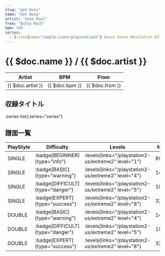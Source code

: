 ```yaml
---
slug: "get-busy"
name: "Get Busy"
artist: "Sean Paul"
from: "Dutty Rock"
bpm: 100
series:
  - [:icon{name="simple-icons:playstation2"} Dance Dance Revolution EXTREME 2 :icon{name="flag:us-4x3"}](/playstation2-us/extreme2)
---
```


# {{ $doc.name }} / {{ $doc.artist }}

|Artist|BPM|From|
|------|---|----|
|{{ $doc.artist }}|{{ $doc.bpm }}|{{ $doc.from }}|

## 収録タイトル

:series-list{:series="series"}

## 譜面一覧

|PlayStyle|Difficulty|Levels|Notes|Movie|
|---------|----------|------|-----|-----|
|SINGLE| :badge[BEGINNER]{type="info"}| :levels{links="/playstation2-us/extreme2" level="1"}|89/0||
|SINGLE| :badge[BASIC]{type="warning"}| :levels{links="/playstation2-us/extreme2" level="4"}|144/40||
|SINGLE| :badge[DIFFICULT]{type="danger"}| :levels{links="/playstation2-us/extreme2" level="5"}|189/42||
|SINGLE| :badge[EXPERT]{type="success"}| :levels{links="/playstation2-us/extreme2" level="8"}|324/0||
|DOUBLE| :badge[BASIC]{type="warning"}| :levels{links="/playstation2-us/extreme2" level="4"}|144/40||
|DOUBLE| :badge[DIFFICULT]{type="danger"}| :levels{links="/playstation2-us/extreme2" level="5"}|189/42||
|DOUBLE| :badge[EXPERT]{type="success"}| :levels{links="/playstation2-us/extreme2" level="8"}|324/2||
